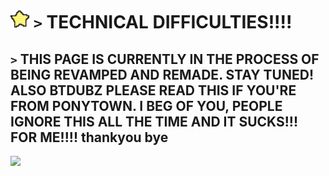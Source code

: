 # <img src="https://github.com/StaryChanLolz/starychanlolz/blob/main/7ff6f67d.gif?raw=true" height=30px;> `>` TECHNICAL DIFFICULTIES!!!!
## `>` THIS PAGE IS CURRENTLY IN THE PROCESS OF BEING REVAMPED AND REMADE. STAY TUNED! ALSO BTDUBZ PLEASE READ THIS IF YOU'RE FROM PONYTOWN. I BEG OF YOU, PEOPLE IGNORE THIS ALL THE TIME AND IT SUCKS!!! FOR ME!!!! thankyou bye
<a href="https://www.youtube.com/watch?v=gPDjdR3WoaA"><img src="https://media.tenor.com/bkHY4-Okl3MAAAAi/the-binding.gif"></a>
